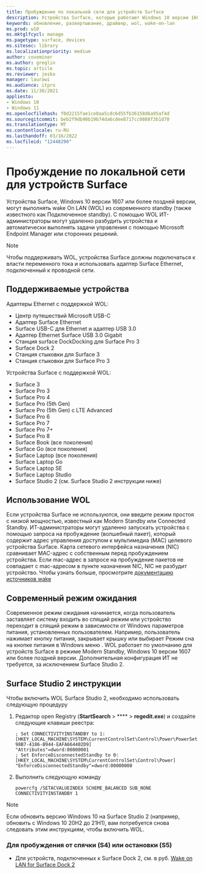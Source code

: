 ```yaml
---
title: Пробуждение по локальной сети для устройств Surface
description: Устройства Surface, которые работают Windows 10 версии 1607 или более поздней версии и используют адаптер Surface Ethernet для подключения к проводной сети, способны подключаться к локальной сети (WOL) из Modern Standby.
keywords: обновление, развертывание, драйвер, wol, wake-on-lan
ms.prod: w10
ms.mktglfcycl: manage
ms.pagetype: surface, devices
ms.sitesec: library
ms.localizationpriority: medium
author: coveminer
ms.author: greglin
ms.topic: article
ms.reviewer: jesko
manager: laurawi
ms.audience: itpro
ms.date: 11/30/2021
appliesto:
- Windows 10
- Windows 11
ms.openlocfilehash: f0d2215fae1ce8aa5cdc6d55fb36158d6a95af4d
ms.sourcegitcommit: beb2f9db90b19b74da6cdee8717cc0888f3b1d70
ms.translationtype: MT
ms.contentlocale: ru-RU
ms.lasthandoff: 03/16/2022
ms.locfileid: "12448290"
---
```

# <a name="wake-on-lan-for-surface-devices"></a>Пробуждение по локальной сети для устройств Surface 

Устройства Surface, Windows 10 версии 1607 или более поздней версии, могут выполнять wake On LAN (WOL) из современного standby (также известного как Подключенное standby). С помощью WOL ИТ-администраторы могут удаленно разбудить устройства и автоматически выполнять задачи управления с помощью Microsoft Endpoint Manager или сторонних решений.

>[!NOTE]
>Чтобы поддерживать WOL, устройства Surface должны подключаться к власти переменного тока и использовать адаптер Surface Ethernet, подключенный к проводной сети.

## <a name="supported-devices"></a>Поддерживаемые устройства

Адаптеры Ethernet с поддержкой WOL:

- Центр путешествий Microsoft USB-C
- Адаптер Surface Ethernet
- Surface USB-C для Ethernet и адаптер USB 3.0
- Адаптер Ethernet Surface USB 3.0 Gigabit 
- Станция surface DockDocking для Surface Pro 3 
- Surface Dock 2
- Станция стыковки для Surface 3
- Станция стыковки для Surface Pro 3 

Устройства Surface с поддержкой WOL:

- Surface 3
- Surface Pro 3
- Surface Pro 4
- Surface Pro (5th Gen)
- Surface Pro (5th Gen) с LTE Advanced
- Surface Pro 6
- Surface Pro 7
- Surface Pro 7+
- Surface Pro 8
- Surface Book (все поколения)
- Surface Go (все поколения)
- Surface Laptop (все поколения)
- Surface Laptop Go
- Surface Laptop SE
- Surface Laptop Studio
- Surface Studio 2 (см. Surface Studio 2 инструкции ниже)


## <a name="using-wol"></a>Использование WOL 

Если устройства Surface не используются, они введите режим простоя с низкой мощностью, известный как Modern Standby или Connected Standby. ИТ-администраторы могут удаленно запускать устройства с помощью запроса на пробуждение (волшебный пакет), который содержит адрес управления доступом к мультимедиа (MAC) целевого устройства Surface. Карта сетевого интерфейса назначения (NIC) сравнивает MAC-адрес с собственным перед пробуждением устройства. Если mac-адрес в запросе на пробуждение пакетов не совпадает с mac-адресом в пункте назначения NIC, NIC не разбудит устройство. Чтобы узнать больше, просмотрите [документацию источников wake](/windows-hardware/design/device-experiences/modern-standby-wake-sources)

## <a name="modern-standby"></a>Современный режим ожидания

Современное режим ожидания начинается, когда пользователь заставляет систему входить во спящий режим или устройство переходит в спящий режим в зависимости от Windows параметров питания, установленных пользователем. Например, пользователь нажимает кнопку питания, закрывает крышку или выбирает Режим сна на кнопке питания в Windows меню . WOL работает по умолчанию для устройств Surface в режиме Modern Standby, Windows 10 версии 1607 или более поздней версии. Дополнительная конфигурация ИТ не требуется, за исключением Surface Studio 2.

## <a name="surface-studio-2-instructions"></a>Surface Studio 2 инструкции

Чтобы включить WOL Surface Studio 2, необходимо использовать следующую процедуру

1. Редактор open Registry (**StartSearch** > **** > **regedit.exe**) и создайте следующие клавиши реестра:

   ```console
   ; Set CONNECTIVITYINSTANDBY to 1:
   [HKEY_LOCAL_MACHINE\SYSTEM\CurrentControlSet\Control\Power\PowerSettings\F15576E8-98B7-4186-B944-EAFA664402D9]
   "Attributes"=dword:00000001
   ; Set EnforceDisconnectedStandby to 0:
   [HKEY_LOCAL_MACHINE\SYSTEM\CurrentControlSet\Control\Power]
   "EnforceDisconnectedStandby"=dword:00000000
   ```

2. Выполнить следующую команду

    ```powercfg /SETACVALUEINDEX SCHEME_BALANCED SUB_NONE CONNECTIVITYINSTANDBY 1```

> [!NOTE]
> Если обновить версию Windows 10 на Surface Studio 2 (например, обновить с Windows 10 20H2 до 21H1), вам потребуется снова следовать этим инструкциям, чтобы включить WOL.


### <a name="to-wake-from-hibernation-s4-or-shutdown-s5"></a>Для пробуждения от спячки (S4) или остановки (S5) 

- Для устройств, подключенных к Surface Dock 2, см. в руб. [Wake on LAN for Surface Dock 2](wake-on-lan-surface-dock2.md)
